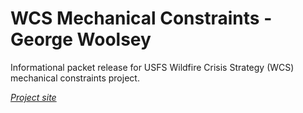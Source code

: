 # WCS Mechanical Constraints - George Woolsey

Informational packet release for USFS Wildfire Crisis Strategy (WCS) mechanical constraints project.

[*Project site*](https://georgewoolsey.github.io/wcs_mechanical_constraints_infopkt/)
